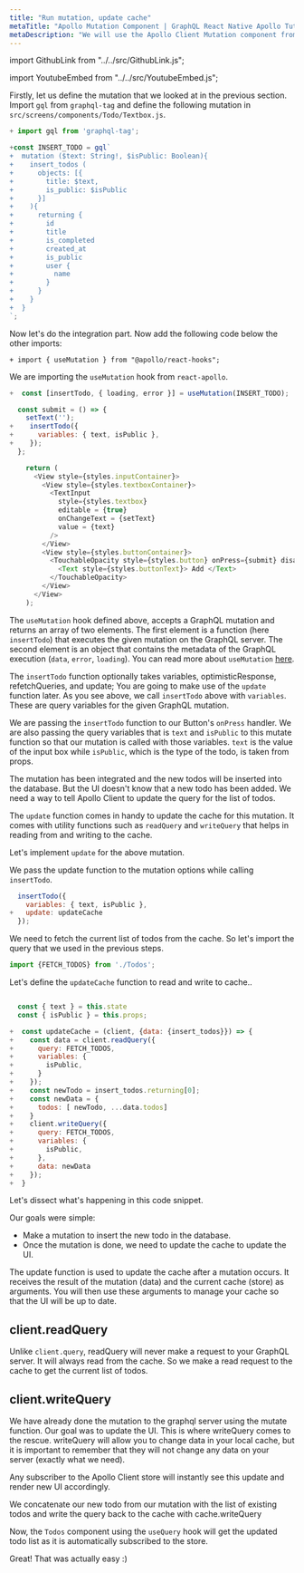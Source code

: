 ```yaml
---
title: "Run mutation, update cache"
metaTitle: "Apollo Mutation Component | GraphQL React Native Apollo Tutorial"
metaDescription: "We will use the Apollo Client Mutation component from react-apollo in React Native app as an example to insert new data and update cache locally using readQuery and writeQuery."
---
```


import GithubLink from "../../src/GithubLink.js";

import YoutubeEmbed from "../../src/YoutubeEmbed.js";

<YoutubeEmbed link="https://www.youtube.com/embed/dCm4hIhQB7w" />

Firstly, let us define the mutation that we looked at in the previous section. Import `gql` from `graphql-tag` and define the following mutation in `src/screens/components/Todo/Textbox.js`.

<GithubLink link="https://github.com/hasura/learn-graphql/blob/master/tutorials/mobile/react-native-apollo/app-final/src/screens/components/Todo/Textbox.js" text="Textbox.js"/>

```js
+ import gql from 'graphql-tag';

+const INSERT_TODO = gql`
+  mutation ($text: String!, $isPublic: Boolean){
+    insert_todos (
+      objects: [{
+        title: $text,
+        is_public: $isPublic
+      }]
+    ){
+      returning {
+        id
+        title
+        is_completed
+        created_at
+        is_public
+        user {
+          name
+        }
+      }
+    }
+  }
`;

```

Now let's do the integration part. Now add the following code below the other imports:

```javscript
+ import { useMutation } from "@apollo/react-hooks";
```

We are importing the `useMutation` hook from `react-apollo`.

```js
+  const [insertTodo, { loading, error }] = useMutation(INSERT_TODO);

  const submit = () => {
    setText('');
+    insertTodo({
+      variables: { text, isPublic },
+    });
  };

    return (
      <View style={styles.inputContainer}>
        <View style={styles.textboxContainer}>
          <TextInput
            style={styles.textbox}
            editable = {true}
            onChangeText = {setText}
            value = {text}
          />
        </View>
        <View style={styles.buttonContainer}>
          <TouchableOpacity style={styles.button} onPress={submit} disabled={text === ''}>
            <Text style={styles.buttonText}> Add </Text>
          </TouchableOpacity>
        </View>
      </View>
    );
```

The `useMutation` hook defined above, accepts a GraphQL mutation and returns an array of two elements. The first element is a function (here `insertTodo`) that executes the given mutation on the GraphQL server. The second element is an object that contains the metadata of the GraphQL execution (`data`, `error`, `loading`). You can read more about `useMutation` [here](https://www.apollographql.com/docs/react/data/mutations/).

The `insertTodo` function optionally takes variables, optimisticResponse, refetchQueries, and update; You are going to make use of the `update` function later. As you see above, we call `insertTodo` above with `variables`. These are query variables for the given GraphQL mutation.

We are passing the `insertTodo` function to our Button's `onPress` handler. We are also passing the query variables that is `text` and `isPublic` to this mutate function so that our mutation is called with those variables. `text` is the value of the input box while `isPublic`, which is the type of the todo, is taken from props.

The mutation has been integrated and the new todos will be inserted into the database. But the UI doesn't know that a new todo has been added. We need a way to tell Apollo Client to update the query for the list of todos.

The `update` function comes in handy to update the cache for this mutation. It comes with utility functions such as `readQuery` and `writeQuery` that helps in reading from and writing to the cache.

Let's implement `update` for the above mutation.

We pass the update function to the mutation options while calling `insertTodo`.

```javascript
  insertTodo({
    variables: { text, isPublic },
+   update: updateCache
  });
```

We need to fetch the current list of todos from the cache. So let's import the query that we used in the previous steps.

```javascript
import {FETCH_TODOS} from './Todos';
```

Let's define the `updateCache` function to read and write to cache..

```javascript

  const { text } = this.state
  const { isPublic } = this.props;

+  const updateCache = (client, {data: {insert_todos}}) => {
+    const data = client.readQuery({
+      query: FETCH_TODOS,
+      variables: {
+        isPublic,
+      }
+    });
+    const newTodo = insert_todos.returning[0];
+    const newData = {
+      todos: [ newTodo, ...data.todos]
+    }
+    client.writeQuery({
+      query: FETCH_TODOS,
+      variables: {
+        isPublic,
+      },
+      data: newData
+    });
+  }

```

Let's dissect what's happening in this code snippet.

Our goals were simple:

- Make a mutation to insert the new todo in the database.
- Once the mutation is done, we need to update the cache to update the UI.

The update function is used to update the cache after a mutation occurs.
It receives the result of the mutation (data) and the current cache (store) as arguments. You will then use these arguments to manage your cache so that the UI will be up to date.

client.readQuery
---------------

Unlike `client.query`, readQuery will never make a request to your GraphQL server. It will always read from the cache. So we make a read request to the cache to get the current list of todos.

client.writeQuery
----------------

We have already done the mutation to the graphql server using the mutate function. Our goal was to update the UI. This is where writeQuery comes to the rescue. writeQuery will allow you to change data in your local cache, but it is important to remember that they will not change any data on your server (exactly what we need).

  Any subscriber to the Apollo Client store will instantly see this update and render new UI accordingly.

We concatenate our new todo from our mutation with the list of existing todos and write the query back to the cache with cache.writeQuery

Now, the `Todos` component using the  `useQuery` hook will get the updated todo list as it is automatically subscribed to the store.

Great! That was actually easy :)

